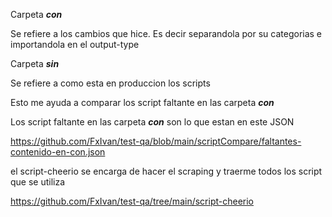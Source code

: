 Carpeta ***con***

Se refiere a los cambios que hice. Es decir separandola por su categorias e importandola en el output-type


Carpeta ***sin***

Se refiere a como esta en produccion los scripts


Esto me ayuda a comparar los script faltante en las carpeta ***con***


Los script faltante en las carpeta ***con*** son lo que estan en este JSON


https://github.com/FxIvan/test-qa/blob/main/scriptCompare/faltantes-contenido-en-con.json


el script-cheerio se encarga de hacer el scraping y traerme todos los script que se utiliza

https://github.com/FxIvan/test-qa/tree/main/script-cheerio
